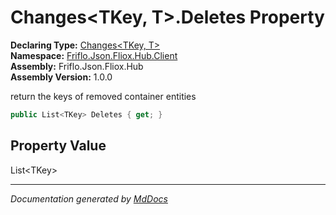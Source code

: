 ﻿<!--  
  <auto-generated>   
    The contents of this file were generated by a tool.  
    Changes to this file may be list if the file is regenerated  
  </auto-generated>   
-->

# Changes\<TKey, T\>.Deletes Property

**Declaring Type:** [Changes\<TKey, T\>](../index.md)  
**Namespace:** [Friflo.Json.Fliox.Hub.Client](../../index.md)  
**Assembly:** Friflo.Json.Fliox.Hub  
**Assembly Version:** 1.0.0

 return the keys of removed container entities 

```csharp
public List<TKey> Deletes { get; }
```

## Property Value

List\<TKey\>

___

*Documentation generated by [MdDocs](https://github.com/ap0llo/mddocs)*
